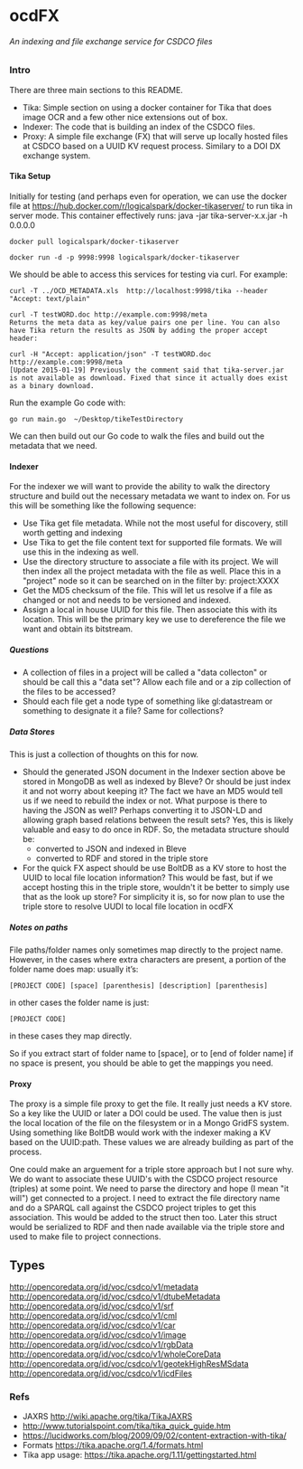 # ocdFX
###### An indexing and file exchange service for CSDCO files

### Intro
There are three main sections to this README.

* Tika: Simple section on using a docker container for Tika that does image OCR and a
few other nice extensions out of box.
* Indexer: The code that is building an index of the CSDCO files.
* Proxy: A simple file exchange (FX) that will serve up locally hosted files at CSDCO 
based on a UUID KV request process.  Similary to a DOI DX exchange system.  

#### Tika Setup
Initially for testing (and perhaps even for operation, we can use the docker file at
https://hub.docker.com/r/logicalspark/docker-tikaserver/ to run tika in server mode.  This container effectively runs: java -jar tika-server-x.x.jar -h 0.0.0.0


```
docker pull logicalspark/docker-tikaserver

docker run -d -p 9998:9998 logicalspark/docker-tikaserver
```

We should be able to access this services for testing via curl. For example:

```
curl -T ../OCD_METADATA.xls  http://localhost:9998/tika --header "Accept: text/plain"

curl -T testWORD.doc http://example.com:9998/meta
Returns the meta data as key/value pairs one per line. You can also have Tika return the results as JSON by adding the proper accept header:

curl -H "Accept: application/json" -T testWORD.doc http://example.com:9998/meta
[Update 2015-01-19] Previously the comment said that tika-server.jar is not available as download. Fixed that since it actually does exist as a binary download.
```

Run the example Go code with:

```
go run main.go  ~/Desktop/tikeTestDirectory     
```

We can then build out our Go code to walk the files and build out the metadata 
that we need.  

#### Indexer
For the indexer we will want to provide the ability to walk the directory structure and build out the necessary metadata we want to index on.  For us this will be something like the following sequence:

* Use Tika get file metadata.  While not the most useful for discovery, still worth getting and indexing
* Use Tika to get the file content text for supported file formats.  We will use this in the indexing as well.
* Use the directory structure to associate a file with its project.  We will then index all the project metadata with the file as well.  Place this in a "project" node so it can be searched on in the filter by:  project:XXXX
* Get the MD5 checksum of the file.  This will let us resolve if a file as changed or not and needs to be versioned and indexed.
* Assign a local in house UUID for this file.  Then associate this with its location.  This will be the primary key we use to dereference the file we want and obtain its bitstream.

##### Questions
* A collection of files in a project will be called a "data collecton" or should be call this a "data set"?  Allow each file and or a zip collection of the files to be accessed?
* Should each file get a node type of something like gl:datastream or something to designate it a file?  Same for collections?


##### Data Stores
This is just a collection of thoughts on this for now.  

* Should the generated JSON document in the Indexer section above be stored in MongoDB as well as indexed by Bleve?  Or should be just index it and not worry about keeping it?  The fact we have an MD5 would tell us if we need to rebuild the index or not.  What purpose is there to having the JSON as well?  Perhaps converting it to JSON-LD and allowing graph based relations between the result sets?  Yes, this is likely valuable and easy to do once in RDF.  So, the metadata structure should be:
	* converted to JSON and indexed in Bleve
	* converted to RDF and stored in the triple store
* For the quick FX aspect should be use BoltDB as a KV store to host the UUID to local file location information?  This would be fast, but if we accept hosting this in the triple store, wouldn't it be better to simply use that as the look up store?  For simplicity it is, so for now plan to use the triple store to resolve UUDI to local file location in ocdFX

##### Notes on paths
File paths/folder names only sometimes map directly to the project name. However, in the cases where extra characters are present, a portion of the folder name does map: usually it’s:

```
[PROJECT CODE] [space] [parenthesis] [description] [parenthesis]
```

in other cases the folder name is just:

```[PROJECT CODE]```

in these cases they map directly. 

So if you extract start of folder name to [space], or to [end of folder name] if no space is present, you should be able to get the mappings you need. 


#### Proxy
The proxy is a simple file proxy to get the file.  It really just needs a KV store. So a key like the 
UUID or later a DOI could be used.  The value then is just the local location of the file on the 
filesystem or in a Mongo GridFS system.  Using something like BoltDB would work with the indexer making 
a KV based on the UUID:path.  These values we are already building as part of the process.  

One could make an arguement for a triple store approach but I not sure why.  We do want to associate
these UUID's with the CSDCO project resource (triples) at some point.  We need to parse the directory 
and hope (I mean "it will") get connected to a project.  I need to extract the file directory name and 
do a SPARQL call against the CSDCO project triples to get this association.  This would be added to the 
struct then too. Later this struct would be serialized to RDF and then nade available via the triple 
store and used to make file to project connections. 


## Types

http://opencoredata.org/id/voc/csdco/v1/metadata
http://opencoredata.org/id/voc/csdco/v1/dtubeMetadata
http://opencoredata.org/id/voc/csdco/v1/srf
http://opencoredata.org/id/voc/csdco/v1/cml
http://opencoredata.org/id/voc/csdco/v1/car
http://opencoredata.org/id/voc/csdco/v1/image
http://opencoredata.org/id/voc/csdco/v1/rgbData
http://opencoredata.org/id/voc/csdco/v1/wholeCoreData
http://opencoredata.org/id/voc/csdco/v1/geotekHighResMSdata
http://opencoredata.org/id/voc/csdco/v1/icdFiles


### Refs
* JAXRS http://wiki.apache.org/tika/TikaJAXRS
* http://www.tutorialspoint.com/tika/tika_quick_guide.htm
* https://lucidworks.com/blog/2009/09/02/content-extraction-with-tika/
* Formats https://tika.apache.org/1.4/formats.html
* Tika app usage: https://tika.apache.org/1.11/gettingstarted.html




